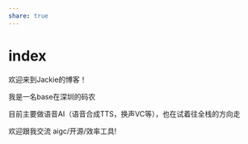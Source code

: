 ```yaml
---
share: true
---
```

# index

欢迎来到Jackie的博客！

我是一名base在深圳的码农

目前主要做语音AI（语音合成TTS，换声VC等），也在试着往全栈的方向走

欢迎跟我交流 aigc/开源/效率工具!
